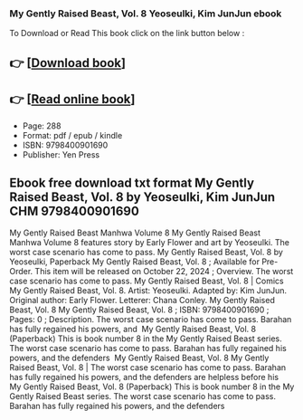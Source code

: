 ### My Gently Raised Beast, Vol. 8 Yeoseulki, Kim JunJun ebook

To Download or Read This book click on the link button below :

## 👉  [**[Download book](http://filesbooks.info/download.php?group=book&from=github.com&id=719395&lnk=1064 "Download book")**]

## 👉  [**[Read online book](http://filesbooks.info/download.php?group=book&from=github.com&id=719395&lnk=1064 "Read online book")**]


* Page: 288
* Format: pdf / epub / kindle
* ISBN: 9798400901690
* Publisher: Yen Press



## Ebook free download txt format My Gently Raised Beast, Vol. 8 by Yeoseulki, Kim JunJun CHM 9798400901690



 My Gently Raised Beast Manhwa Volume 8 My Gently Raised Beast Manhwa Volume 8 features story by Early Flower and art by Yeoseulki. The worst case scenario has come to pass.
 My Gently Raised Beast, Vol. 8 by Yeoseulki, Paperback My Gently Raised Beast, Vol. 8 ; Available for Pre-Order. This item will be released on October 22, 2024 ; Overview. The worst case scenario has come to pass.
 My Gently Raised Beast, Vol. 8 | Comics My Gently Raised Beast, Vol. 8. Artist: Yeoseulki. Adapted by: Kim JunJun. Original author: Early Flower. Letterer: Chana Conley.
 My Gently Raised Beast, Vol. 8 My Gently Raised Beast, Vol. 8 ; ISBN: 9798400901690 ; Pages: 0 ; Description. The worst case scenario has come to pass. Barahan has fully regained his powers, and 
 My Gently Raised Beast, Vol. 8 (Paperback) This is book number 8 in the My Gently Raised Beast series. The worst case scenario has come to pass. Barahan has fully regained his powers, and the defenders 
 My Gently Raised Beast, Vol. 8 My Gently Raised Beast, Vol. 8 | The worst case scenario has come to pass. Barahan has fully regained his powers, and the defenders are helpless before his 
 My Gently Raised Beast, Vol. 8 (Paperback) This is book number 8 in the My Gently Raised Beast series. The worst case scenario has come to pass. Barahan has fully regained his powers, and the defenders 





